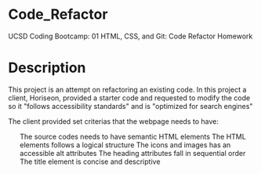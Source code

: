 # Code_Refactor
UCSD Coding Bootcamp: 01 HTML, CSS, and Git: Code Refactor Homework

## <h1> Description </h1>
<p> This project is an attempt on refactoring an existing code. In this project a client, Horiseon, provided a starter code and requested to modify the code so it "follows accessibility standards" and is "optimized for search engines" </p>
<p>The client provided set criterias that the webpage needs to have:</p>
    <ul>
        <il>The source codes needs to have semantic HTML elements</il>
        <il>The HTML elements follows a logical structure</li>
        <il>The icons and images has an accessible alt attributes</il>
        <il>The heading attributes fall in sequential order</il>
        <il>The title element is concise and descriptive</il>
    </ul>

